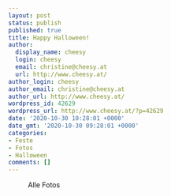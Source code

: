 ```yaml
---
layout: post
status: publish
published: true
title: Happy Halloween!
author:
  display_name: cheesy
  login: cheesy
  email: christine@cheesy.at
  url: http://www.cheesy.at/
author_login: cheesy
author_email: christine@cheesy.at
author_url: http://www.cheesy.at/
wordpress_id: 42629
wordpress_url: http://www.cheesy.at/?p=42629
date: '2020-10-30 10:28:01 +0000'
date_gmt: '2020-10-30 09:28:01 +0000'
categories:
- Feste
- Fotos
- Halloween
comments: []
---
```

<!-- wp:image {"id":42621,"linkDestination":"custom"} -->
<figure class="wp-block-image"><a href="http://www.cheesy.at/fotos/events/2016-2020/2020-2/halloween-2020/"><img src="{% link _posts/2020-10-30-happy-halloween/Undead-Bride-001.jpg %}" alt="" class="wp-image-42621"></a><br>
<figcaption>Alle Fotos</figcaption>
</figure>
<!-- /wp:image -->
